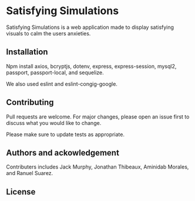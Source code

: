 # Satisfying Simulations

Satisfying Simulations is a web application made to display satisfying visuals to calm the users anxieties.

## Installation

Npm install axios, bcryptjs, dotenv, express, express-session, mysql2, passport, passport-local, and sequelize.

We also used eslint and eslint-congig-google.

## Contributing

Pull requests are welcome. For major changes, please open an issue first to discuss what you would like to change.

Please make sure to update tests as appropriate.

## Authors and ackowledgement

Contributers includes Jack Murphy, Jonathan Thibeaux, Aminidab Morales, and Ranuel Suarez.

## License

